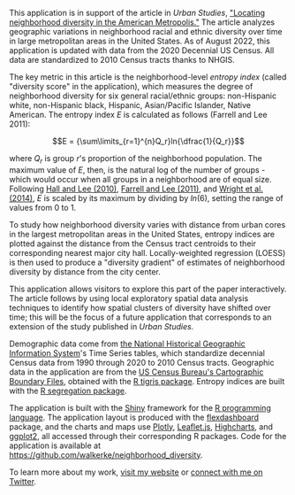 This application is in support of the article in _Urban Studies_, ["Locating neighborhood diversity in the American Metropolis."](http://usj.sagepub.com/content/early/2016/04/29/0042098016643481.abstract)  The article analyzes geographic variations in neighborhood racial and ethnic diversity over time in large metropolitan areas in the United States.  As of August 2022, this application is updated with data from the 2020 Decennial US Census.  All data are standardized to 2010 Census tracts thanks to NHGIS.  

The key metric in this article is the neighborhood-level _entropy index_ (called "diversity score" in the application), which measures the degree of neighborhood diversity for six general racial/ethnic groups: non-Hispanic white, non-Hispanic black, Hispanic, Asian/Pacific Islander, Native American.  The entropy index $E$ is calculated as follows (Farrell and Lee 2011):  

$$E = {\sum\limits_{r=1}^{n}Q_r}ln{\dfrac{1}{Q_r}}$$

where $Q_r$ is group $r$'s proportion of the neighborhood population.  The maximum value of $E$, then, is the natural log of the number of groups - which would occur when all groups in a neighborhood are of equal size. Following [Hall and Lee (2010)](http://usj.sagepub.com/content/47/1/3.abstract), [Farrell and Lee (2011)](http://www.sciencedirect.com/science/article/pii/S0049089X11000706), and [Wright et al. (2014)](http://www.tandfonline.com/doi/abs/10.1080/00330124.2012.735924#.Vwxi7fkrLRY), $E$ is scaled by its maximum by dividing by $ln(6)$, setting the range of values from 0 to 1.  

To study how neighborhood diversity varies with distance from urban cores in the largest metropolitan areas in the United States, entropy indices are plotted against the distance from the Census tract centroids to their corresponding nearest major city hall.  Locally-weighted regression (LOESS) is then used to produce a "diversity gradient" of estimates of neighborhood diversity by distance from the city center.  

This application allows visitors to explore this part of the paper interactively.  The article follows by using local exploratory spatial data analysis techniques to identify how spatial clusters of diversity have shifted over time; this will be the focus of a future application that corresponds to an extension of the study published in _Urban Studies._  

Demographic data come from [the National Historical Geographic Information System](https://www.nhgis.org/)'s Time Series tables, which standardize decennial Census data from 1990 through 2020 to 2010 Census tracts.  Geographic data in the application are from the [US Census Bureau's Cartographic Boundary Files](https://www.census.gov/geo/maps-data/data/tiger-cart-boundary.html), obtained with the [R tigris package](https://walker-data.com/census-r/census-geographic-data-and-applications-in-r.html). Entropy indices are built with the [R segregation package](https://elbersb.github.io/segregation/index.html).  

The application is built with the [Shiny](http://shiny.rstudio.com) framework for the [R programming language](https://www.r-project.org/). The application layout is produced with the [flexdashboard](http://rstudio.github.io/flexdashboard/index.html) package, and the charts and maps use [Plotly](http://plot.ly), [Leaflet.js](http://leafletjs.com/), [Highcharts](http://www.highcharts.com/), and [ggplot2](http://ggplot2.org/), all accessed through their corresponding R packages.  Code for the application is available at <https://github.com/walkerke/neighborhood_diversity>.  

To learn more about my work, [visit my website](https://walker-data.com) or [connect with me on Twitter](https://twitter.com/kyle_e_walker).  